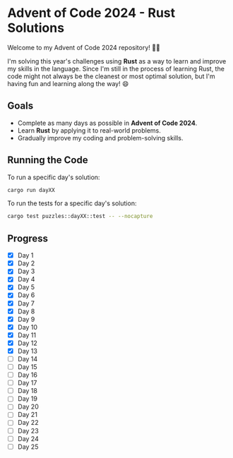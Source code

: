 # Advent of Code 2024 - Rust Solutions

Welcome to my Advent of Code 2024 repository! 🎄✨

I'm solving this year's challenges using **Rust** as a way to learn and improve my skills in the language. Since I'm still in the process of learning Rust, the code might not always be the cleanest or most optimal solution, but I'm having fun and learning along the way! 😄

## Goals
- Complete as many days as possible in **Advent of Code 2024**.
- Learn **Rust** by applying it to real-world problems.
- Gradually improve my coding and problem-solving skills.

## Running the Code
To run a specific day's solution:
```bash
cargo run dayXX
```

To run the tests for a specific day's solution:
```bash
cargo test puzzles::dayXX::test -- --nocapture
```

## Progress
- [x] Day 1
- [x] Day 2
- [x] Day 3
- [x] Day 4
- [x] Day 5
- [x] Day 6
- [x] Day 7
- [x] Day 8
- [x] Day 9
- [x] Day 10
- [x] Day 11
- [x] Day 12
- [x] Day 13
- [ ] Day 14
- [ ] Day 15
- [ ] Day 16
- [ ] Day 17
- [ ] Day 18
- [ ] Day 19
- [ ] Day 20
- [ ] Day 21
- [ ] Day 22
- [ ] Day 23
- [ ] Day 24
- [ ] Day 25
